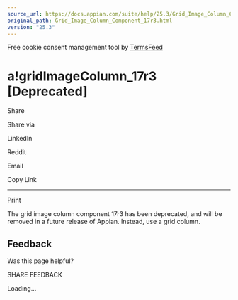```yaml
---
source_url: https://docs.appian.com/suite/help/25.3/Grid_Image_Column_Component_17r3.html
original_path: Grid_Image_Column_Component_17r3.html
version: "25.3"
---
```


Free cookie consent management tool by [TermsFeed](https://www.termsfeed.com/)

# a!gridImageColumn\_17r3 \[Deprecated\]

Share

Share via

LinkedIn

Reddit

Email

Copy Link

* * *

Print

The grid image column component 17r3 has been deprecated, and will be removed in a future release of Appian. Instead, use a grid column.

## Feedback

Was this page helpful?

SHARE FEEDBACK

Loading...